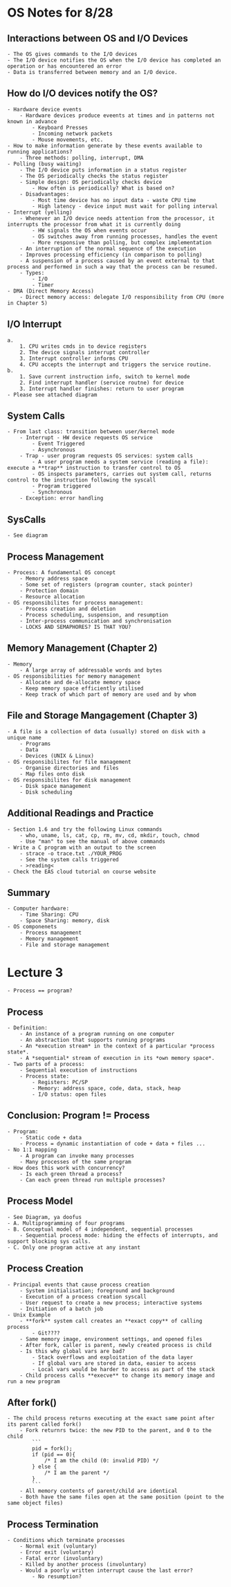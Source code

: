 # OS Notes for 8/28

## Interactions between OS and I/O Devices
    - The OS gives commands to the I/O devices
    - The I/O device notifies the OS when the I/O device has completed an operation or has encountered an error
    - Data is transferred between memory and an I/O device.

## How do I/O devices notify the OS?
    - Hardware device events
        - Hardware devices produce eveents at times and in patterns not known in advance
            - Keyboard Presses
            - Incoming network packets
            - Mouse movements, etc.
    - How to make information generate by these events available to running applications?
        - Three methods: polling, interrupt, DMA
    - Polling (busy waiting)
        - The I/O device puts information in a status register
        - The OS periodically checks the status register
        - Simple design: OS periodically checks device
            - How often is periodically? What is based on?
        - Disadvantages:
            - Most time device has no input data - waste CPU time
            - High latency - device input must wait for polling interval
    - Interrupt (yelling)
        - Whenever an I/O device needs attention from the processor, it interrupts the processor from what it is currently doing
            - HW signals the OS when events occur
            - OS switches away from running processes, handles the event
            - More responsive than polling, but complex implementation
        - An interruption of the normal sequence of the execution
        - Improves processing efficiency (in comparison to polling)
        - A suspension of a process caused by an event external to that process and performed in such a way that the process can be resumed.
        - Types:
            - I/O
            - Timer
    - DMA (Direct Memory Access)
        - Direct memory access: delegate I/O responsibility from CPU (more in Chapter 5)

## I/O Interrupt
    a.
        1. CPU writes cmds in to device registers
        2. The device signals interrupt controller
        3. Interrupt controller informs CPU
        4. CPU accepts the interrupt and triggers the service routine. 
    b. 
        1. Save current instruction info, switch to kernel mode
        2. Find interrupt handler (service routne) for device
        3. Interrupt handler finishes: return to user program
    - Please see attached diagram

## System Calls
    - From last class: transition between user/kernel mode
        - Interrupt - HW device requests OS service
            - Event Triggered
            - Asynchronous
        - Trap - user program requests OS services: system calls
            - A user program needs a system service (reading a file): execute a **trap** instruction to transfer control to OS
            - OS inspects parameters, carries out system call, returns control to the instruction following the syscall
            - Program triggered
            - Synchronous
        - Exception: error handling

## SysCalls
    - See diagram

## Process Management
    - Process: A fundamental OS concept
        - Memory address space
        - Some set of registers (program counter, stack pointer)
        - Protection domain
        - Resource allocation
    - OS responsibilites for process management:
        - Process creation and deletion
        - Process scheduling, suspension, and resumption
        - Inter-process communication and synchronisation
        - LOCKS AND SEMAPHORES? IS THAT YOU?

## Memory Management (Chapter 2)
    - Memory
        - A large array of addressable words and bytes
    - OS responsibilities for memory management
        - Allocate and de-allocate memory space
        - Keep memory space efficiently utilised
        - Keep track of which part of memory are used and by whom

## File and Storage Mangagement (Chapter 3)
    - A file is a collection of data (usually) stored on disk with a unique name
        - Programs
        - Data
        - Devices (UNIX & Linux)
    - OS responsibilites for file management
        - Organise directories and files
        - Map files onto disk
    - OS responsibilites for disk management
        - Disk space management
        - Disk scheduling

## Additional Readings and Practice
    - Section 1.6 and try the following Linux commands
        - who, uname, ls, cat, cp, rm, mv, cd, mkdir, touch, chmod
        - Use "man" to see the manual of above commands
    - Write a C program with an output to the screen
        - strace -o trace.txt ./YOUR_PROG
        - See the system calls triggered
        - >reading<
    - Check the EAS cloud tutorial on course website

## Summary
    - Computer hardware:
        - Time Sharing: CPU
        - Space Sharing: memory, disk
    - OS componenets
        - Process management
        - Memory management
        - File and storage management

# Lecture 3
    - Process == program?

## Process
    - Definition:
        - An instance of a program running on one computer
        - An abstraction that supports running programs
        - An *execution stream* in the context of a particular *process state*.
        - A *sequential* stream of execution in its *own memory space*.
    - Two parts of a process:
        - Sequential execution of instructions
        - Process state:
            - Registers: PC/SP
            - Memory: address space, code, data, stack, heap
            - I/O status: open files

## Conclusion: Program != Process
    - Program:
        - Static code + data
        - Process = dynamic instantiation of code + data + files ...
    - No 1:1 mapping
        - A program can invoke many processes
        - Many processes of the same program
    - How does this work with concurrency?
        - Is each green thread a process?
        - Can each green thread run multiple processes?

## Process Model
    - See Diagram, ya doofus
    - A. Multiprogramming of four programs
    - B. Conceptual model of 4 independent, sequential processes
        - Sequential process mode: hiding the effects of interrupts, and support blocking sys calls. 
    - C. Only one program active at any instant

## Process Creation
    - Principal events that cause process creation
        - System initialisation; foreground and background
        - Execution of a process creation syscall
        - User request to create a new process; interactive systems
        - Initiation of a batch job
    - Unix Example
        - **fork** system call creates an **exact copy** of calling process
            - Git????
        - Same memory image, environment settings, and opened files
        - After fork, caller is parent, newly created process is child
        - Is this why global vars are bad?
            - Stack overflows and exploitation of the data layer
            - If global vars are stored in data, easier to access
            - Local vars would be harder to access as part of the stack
        - Child process calls **execve** to change its memory image and run a new program

## After fork()
    - The child process returns executing at the exact same point after its parent called fork()
        - Fork returnrs twice: the new PID to the parent, and 0 to the child
            ```
            pid = fork();
            if (pid == 0){
                /* I am the child (0: invalid PID) */
            } else {
                /* I am the parent */
            }
            ```
        - All memory contents of parent/child are identical
        - Both have the same files open at the same position (point to the same object files)

## Process Termination
    - Conditions which terminate processes
        - Normal exit (voluntary)
        - Error exit (voluntary)
        - Fatal error (involuntary)
        - Killed by another process (involuntary)
        - Would a poorly written interrupt cause the last error?
            - No resumption?